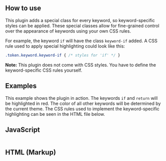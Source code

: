 <style>
	/*
	 * Custom keyword styles
	 */
	.token.keyword.keyword-return, .token.keyword.keyword-if {
		/* Set the color to a nice red. */
		color: #f92672;
	}
</style>

<section>

# How to use

This plugin adds a special class for every keyword, so keyword-specific styles can be applied. These special classes allow for fine-grained control over the appearance of keywords using your own CSS rules.

For example, the keyword `if` will have the class `keyword-if` added. A CSS rule used to apply special highlighting could look like this:

```css
.token.keyword.keyword-if { /* styles for 'if' */ }
```

**Note:** This plugin does not come with CSS styles. You have to define the keyword-specific CSS rules yourself.

</section>

<section>

# Examples

This example shows the plugin in action. The keywords `if` and `return` will be highlighted in red. The color of all other keywords will be determined by the current theme. The CSS rules used to implement the keyword-specific highlighting can be seen in the HTML file below.

## JavaScript

<pre data-src="./prism-highlight-keywords.js"></pre>

## HTML (Markup)

<pre data-src="./index.html"></pre>

</section>
